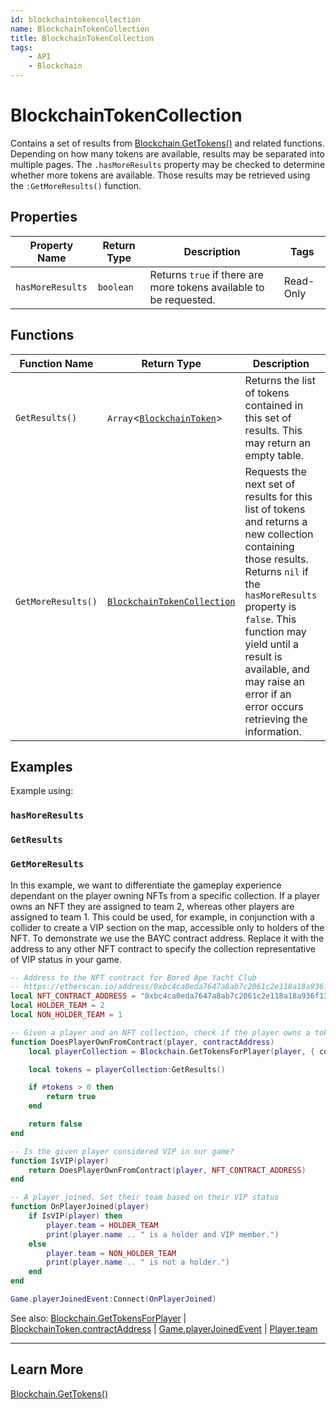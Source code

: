 ```yaml
---
id: blockchaintokencollection
name: BlockchainTokenCollection
title: BlockchainTokenCollection
tags:
    - API
    - Blockchain
---
```


# BlockchainTokenCollection

Contains a set of results from [Blockchain.GetTokens()](blockchain.md) and related functions. Depending on how many tokens are available, results may be separated into multiple pages. The `.hasMoreResults` property may be checked to determine whether more tokens are available. Those results may be retrieved using the `:GetMoreResults()` function.

## Properties

| Property Name | Return Type | Description | Tags |
| -------- | ----------- | ----------- | ---- |
| `hasMoreResults` | `boolean` | Returns `true` if there are more tokens available to be requested. | Read-Only |

## Functions

| Function Name | Return Type | Description | Tags |
| -------- | ----------- | ----------- | ---- |
| `GetResults()` | `Array`<[`BlockchainToken`](blockchaintoken.md)> | Returns the list of tokens contained in this set of results. This may return an empty table. | None |
| `GetMoreResults()` | [`BlockchainTokenCollection`](blockchaintokencollection.md) | Requests the next set of results for this list of tokens and returns a new collection containing those results. Returns `nil` if the `hasMoreResults` property is `false`. This function may yield until a result is available, and may raise an error if an error occurs retrieving the information. | None |

## Examples

Example using:

### `hasMoreResults`

### `GetResults`

### `GetMoreResults`

In this example, we want to differentiate the gameplay experience dependant on the player owning NFTs from a specific collection. If a player owns an NFT they are assigned to team 2, whereas other players are assigned to team 1. This could be used, for example, in conjunction with a collider to create a VIP section on the map, accessible only to holders of the NFT. To demonstrate we use the BAYC contract address. Replace it with the address to any other NFT contract to specify the collection representative of VIP status in your game.

```lua
-- Address to the NFT contract for Bored Ape Yacht Club
-- https://etherscan.io/address/0xbc4ca0eda7647a8ab7c2061c2e118a18a936f13d
local NFT_CONTRACT_ADDRESS = "0xbc4ca0eda7647a8ab7c2061c2e118a18a936f13d"
local HOLDER_TEAM = 2
local NON_HOLDER_TEAM = 1

-- Given a player and an NFT collection, check if the player owns a token
function DoesPlayerOwnFromContract(player, contractAddress)
    local playerCollection = Blockchain.GetTokensForPlayer(player, { contractAddress = contractAddress })

    local tokens = playerCollection:GetResults()

    if #tokens > 0 then
        return true
    end

    return false
end

-- Is the given player considered VIP in our game?
function IsVIP(player)
    return DoesPlayerOwnFromContract(player, NFT_CONTRACT_ADDRESS)
end

-- A player joined. Set their team based on their VIP status
function OnPlayerJoined(player)
    if IsVIP(player) then
        player.team = HOLDER_TEAM
        print(player.name .. " is a holder and VIP member.")
    else
        player.team = NON_HOLDER_TEAM
        print(player.name .. " is not a holder.")
    end
end

Game.playerJoinedEvent:Connect(OnPlayerJoined)
```

See also: [Blockchain.GetTokensForPlayer](blockchain.md) | [BlockchainToken.contractAddress](blockchaintoken.md) | [Game.playerJoinedEvent](game.md) | [Player.team](player.md)

---

## Learn More

[Blockchain.GetTokens()](blockchain.md)
